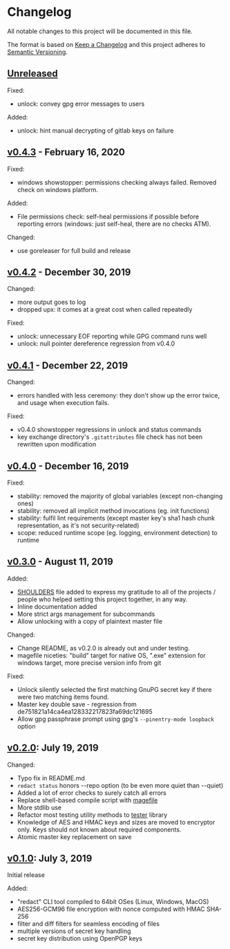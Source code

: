 # Changelog

All notable changes to this project will be documented in this file.

The format is based on [Keep a Changelog](http://keepachangelog.com/en/1.0.0/)
and this project adheres to [Semantic Versioning](http://semver.org/spec/v2.0.0.html).

## [Unreleased]

Fixed:

* unlock: convey gpg error messages to users

Added:

* unlock: hint manual decrypting of gitlab keys on failure

## [v0.4.3] - February 16, 2020

Fixed:

* windows showstopper: permissions checking always failed. Removed check on windows platform.

Added:

* File permissions check: self-heal permissions if possible before reporting errors (windows: just self-heal, there are no checks ATM).

Changed:

* use goreleaser for full build and release

## [v0.4.2] - December 30, 2019

Changed:

* more output goes to log
* dropped upx: it comes at a great cost when called repeatedly

Fixed:

* unlock: unnecessary EOF reporting while GPG command runs well
* unlock: null pointer dereference regression from v0.4.0

## [v0.4.1] - December 22, 2019

Changed:

* errors handled with less ceremony: they don't show up the error twice, and usage when execution fails.

Fixed:

* v0.4.0 showstopper regressions in unlock and status commands
* key exchange directory's `.gitattributes` file check has not been rewritten upon modification

## [v0.4.0] - December 16, 2019

Fixed:

* stability: removed the majority of global variables (except non-changing ones)
* stability: removed all implicit method invocations (eg. init functions)
* stability: fulfil lint requirements (except master key's sha1 hash chunk representation, as it's not security-related)
* scope: reduced runtime scope (eg. logging, environment detection) to runtime

## [v0.3.0] - August 11, 2019

Added:

* [SHOULDERS](SHOULDERS.md) file added to express my gratitude to all of the projects / people who helped setting this project together, in any way.
* Inline documentation added
* More strict args management for subcommands
* Allow unlocking with a copy of plaintext master file

Changed:

* Change README, as v0.2.0 is already out and under testing.
* magefile niceties: "build" target for native OS, ".exe" extension for windows target, more precise version info from git

Fixed:

* Unlock silently selected the first matching GnuPG secret key if there were two matching items found.
* Master key double save - regression from de751821a14ca4ea128332217823fa69dc121695
* Allow gpg passphrase prompt using gpg's `--pinentry-mode loopback` option

## [v0.2.0]: July 19, 2019

Changed:

* Typo fix in README.md
* `redact status` honors --repo option (to be even more quiet than --quiet)
* Added a lot of error checks to surely catch all errors
* Replace shell-based compile script with [magefile](https://magefile.org/)
* More stdlib use
* Refactor most testing utility methods to [tester](https://github.com/julian7/tester) library
* Knowledge of AES and HMAC keys and sizes are moved to encryptor only. Keys should not known about required components.
* Atomic master key replacement on save

## [v0.1.0]: July 3, 2019

Initial release

Added:

* "redact" CLI tool compiled to 64bit OSes (Linux, Windows, MacOS)
* AES256-GCM96 file encryption with nonce computed with HMAC SHA-256
* filter and diff filters for seamless encoding of files
* multiple versions of secret key handling
* secret key distribution using OpenPGP keys

[Unreleased]: https://github.com/julian7/redact
[v0.4.3]: https://github.com/julian7/redact/releases/tag/v0.4.3
[v0.4.2]: https://github.com/julian7/redact/releases/tag/v0.4.2
[v0.4.1]: https://github.com/julian7/redact/releases/tag/v0.4.1
[v0.4.0]: https://github.com/julian7/redact/releases/tag/v0.4.0
[v0.3.0]: https://github.com/julian7/redact/releases/tag/v0.3.0
[v0.2.0]: https://github.com/julian7/redact/releases/tag/v0.2.0
[v0.1.0]: https://github.com/julian7/redact/releases/tag/v0.1.0
